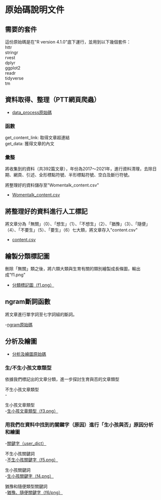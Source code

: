 # 原始碼說明文件

## 需要的套件

這份原始碼是在"R version 4.1.0"底下運行，並用到以下幾個套件：  
httr  
stringr  
rvest  
dplyr  
ggplot2  
readr  
tidyverse  
tm

## 資料取得、整理（PTT網頁爬蟲）  

- [data_process原始碼](./data_process.R)

### 函數
get_content_link: 取得文章超連結  
get_data: 獲得文章的內文  

### 彙整
 
將收集到的資料（共392篇文章），年份為2017～2021年，進行資料清理，去除日期、網頁、引述、全形標點符號、半形標點符號、空白及斷行符號。  

將整理好的資料儲存至"Womentalk_content.csv"  

- [Womentalk_content.csv](./Womentalk_content.csv)

## 將整理好的資料進行人工標記

將文章分為「無關」（0）、「想生」（1）、「不想生」（2）、「猶豫」（3）、「隨便」（4）、「不要生」（5）、「要生」（6）七大類，將文章存入"content.csv"

- [content.csv](./content.csv)

## 繪製分類標記圖

刪除「無關」類之後，將六類大類與生育有關的類別繪製成長條圖，輸出成"f1.png"

- [分類標記圖（f1.png）](./f1.png)

## ngram斷詞函數

將文章進行單字詞至七字詞組的斷詞。

-[ngram原始碼](./ngram.R)

## 分析及繪圖  
- [分析及繪圖原始碼](./analysis_and_plot)

### 生/不生小孩文章類型  
依據我們標記出的文章分類，進一步探討生育與否的文章類型

不生小孩文章類型  
-[](./f2.png)

生小孩文章類型    
-[生小孩文章類型（f3.png）](./f3.png)

### 用我們在資料中找到的關鍵字（原因）進行「生小孩與否」原因分析和繪圖  

-[關鍵字（user_dict）](./user_dict.txt)

不生小孩關鍵詞    
-[不生小孩關鍵字（f5.png）](./f5.png)

生小孩關鍵詞  
-[生小孩關鍵字（f4.png）](./f4.png)

猶豫和隨便類型關鍵詞  
-[猶豫、隨便關鍵字（f6/png）](./f6.png)


